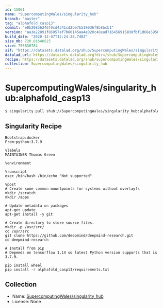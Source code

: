 ```yaml
---
id: 15061
name: "SupercomputingWales/singularity_hub"
branch: "master"
tag: "alphafold_casp13"
commit: "e0b20856246f0cd4341cd2be7b519036f8b8bcb1"
version: "aa3e22891f86057af7b60145aa4e020c48ead716456915838fbf1d66e59585ff"
build_date: "2020-12-07T12:24:28.748Z"
size_mb: 720.81640625
size: 755830784
sif: "https://datasets.datalad.org/shub/SupercomputingWales/singularity_hub/alphafold_casp13/2020-12-07-e0b20856-aa3e2289/aa3e22891f86057af7b60145aa4e020c48ead716456915838fbf1d66e59585ff.sif"
datalad_url: https://datasets.datalad.org?dir=/shub/SupercomputingWales/singularity_hub/alphafold_casp13/2020-12-07-e0b20856-aa3e2289/
recipe: https://datasets.datalad.org/shub/SupercomputingWales/singularity_hub/alphafold_casp13/2020-12-07-e0b20856-aa3e2289/Singularity
collection: SupercomputingWales/singularity_hub
---
```


# SupercomputingWales/singularity_hub:alphafold_casp13

```bash
$ singularity pull shub://SupercomputingWales/singularity_hub:alphafold_casp13
```

## Singularity Recipe

```singularity
Bootstrap:docker  
From:python:3.7.9

%labels
MAINTAINER Thomas Green

%environment

%runscript
exec /bin/bash /bin/echo "Not supported"

%post
# Create some common mountpoints for systems without overlayfs
mkdir /scratch
mkdir /apps

# Update metadata on packages
apt-get update
apt-get install -y git

# Create directory to store source files.
mkdir -p /usr/src/
cd /usr/src
git clone https://github.com/deepmind/deepmind-research.git
cd deepmind-research

# Install from pip
# Depends on tensorflow 1.14 so latest Python version supports that is 3.7.9. 

pip install wheel
pip install -r alphafold_casp13/requirements.txt
```

## Collection

 - Name: [SupercomputingWales/singularity_hub](https://github.com/SupercomputingWales/singularity_hub)
 - License: None

